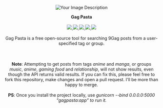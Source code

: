 <p align="center">
  <img src="https://github.com/rly0nheart/gagpasta/assets/74001397/094550b7-fa88-4a1f-8a3d-b336e1a3a27a" alt="Your Image Description">
</p>
<p align="center">
    <strong >Gag Pasta</strong>
    <br>
    <br>
    <a href="#">
        <img src="https://img.shields.io/badge/Flask-000?logo=flask&logoColor=fff&style=flat">
    </a>
    <a href="https://github.com/search?q=repo%3Arly0nheart%2Fgagpasta++language%3AJavascript&type=code">
        <img src="https://img.shields.io/badge/JavaScript-F7DF1E?logo=javascript&logoColor=000&style=flat">
    </a>
    <a href="https://github.com/search?q=repo%3Arly0nheart%2Fgagpasta++language%3ACSS&type=code">
        <img src="https://img.shields.io/badge/CSS3-1572B6?logo=css3&logoColor=fff&style=flat">
    </a>
    <a href="https://github.com/search?q=repo%3Arly0nheart%2Fgagpasta++language%3APython&type=code">
        <img src="https://img.shields.io/badge/Python-3776AB?logo=python&logoColor=fff&style=flat">
    </a>
    <a href="https://github.com/search?q=repo%3Arly0nheart%2Fgagpasta++language%3AHTML&type=code">
        <img src="https://img.shields.io/badge/HTML5-E34F26?logo=html5&logoColor=fff&style=flat">
    </a>
    <br>
    <br>
    Gag Pasta is a free open-source tool for searching 9Gag posts from a user-specified tag or group.
    <br>
    <br>
    <br>
    <br>
    <strong>Note</strong>: Attempting to get posts from tags <i>anime</i> and <i>manga</i>, or groups <i>music</i>, <i>anime</i>, <i>gaming</i> <i>food</i> and <i>relationship</i>, will not show results, even though the API returns valid results. If you can fix this, please feel free to fork this repository, make changes and open a pull request. I'll be more than happy to merge.
    <br>
    <br>
    <strong>PS</strong>: Once you install the project locally, use <i>gunicorn --bind 0.0.0.0:5000 "gagpasta:app" to run it.</i>
</p>


